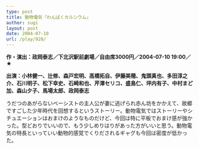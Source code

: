 ```yaml
---
type: post
title: 動物電気『わんぱくカルシウム』
author: sugi
layout: post
date: 2004-07-10
url: /play/928/
---
```

**作・演出：政岡泰志／下北沢駅前劇場／自由席3000円／2004-07-10 19:00／★**

**出演：小林健一、辻修、森戸宏明、高橋拓自、伊藤美穂、鬼頭真也、多田淳之介、石川明子、松下幸史、石崎和也、芹澤セリコ、盛島仁、坪内有子、中村まど加、森山夕子、馬場太郎、政岡泰志**

うだつのあがらないベーシストの主人公が妻に逃げられ赤ん坊をかかえて、故郷ですごした少年時代を回想するというストーリー。動物電気ではストーリーやシチュエーションはおまけのようなものだけど、今回は特に平板でおまけ感が強かった。型どおりでいいので、もう少しめりはりがあった方がいいと思う。動物電気の特長といっていい動物的感覚でくりだされるギャグも今回は密度が低かった。
